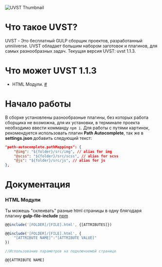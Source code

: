 ![UVST Thumbnail](https://unniv.info/uvst/thumbnail.png)
# Что такое UVST?
UVST - Это бесплатный GULP сборщик проектов, разработанный unniiiverse. UVST обладает большим набором заготовок и плагинов, для самых разнообразных задач. Текущая версия UVST: uvst 1.1.3. 

# Что может UVST 1.1.3
+ HTML Модули. [#](#html-модули)

# Начало работы
В сборке установлены разнообразные плагины, без которых работа сборщика не возможна, для их установки, в терминале проекта необходимо ввести комманду ```npm i```.
Для работы с путями картинок, рекомендуется использовать плагин **Path Autocomplete**, так же в **settings.json** добавить следующий текст:
```json
"path-autocomplete.pathMappings": {
    "@img": "${folder}/src/img", // alias for img
    "@scss": "${folder}/src/scss", // alias for scss
    "@js": "${folder}/src/js", // alias for js
},
```

# Документация
### HTML Модули
Ты можешь "склеивать" разные html страницы в одну блягодаря плагину **gulp-file-include** [npm](https://www.npmjs.com/package/gulp-file-include)
```js
@@include('[FOLDER]/[FILE].html', {[ATTRIBUTES]})

@@include('[FOLDER]/[FILE].html', {
    "[ATTRIBUTE NAME]":"[ATTRIBUTE VALUE]"
})

//Использование параметров на подключаемой странице

@@[ATTRIBUTE NAME]
```